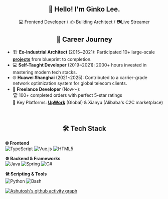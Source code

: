 <h2 align="center">👋 Hello! I'm Ginko Lee.</h2>

<p align="center">💻 Frontend Developer / ✍️ Building Architect / 📷Live Streamer</p> 

<h2 align="center">🚀 Career Journey</h2>

- 🏗️ **Ex-Industrial Architect** (2015~2021): Participated 10+ large-scale [**projects**](https://github.com/GinkoTyping/architecture/blob/main/readme.md) from blueprint to completion.
- 💻 **Self-Taught Developer** (2019~2021): 2000+ hours invested in mastering modern tech stacks.
- 🌐 **Huawei Shanghai** (2021~2025): Contributed to a carrier-grade network optimization system for global telecom clients.
- 🚴 **Freelance Developer** (Now～):  
  🏆 100+ completed orders with perfect 5-star ratings  
  📌 Key Platforms: [**UpWork**](https://www.upwork.com/freelancers/~01758e5baf6b633c80) (Global) & Xianyu (Alibaba's C2C marketplace)
<br>

<h2 align="center">🛠️ Tech Stack</h2>

**🌐 Frontend**  
![TypeScript](https://img.shields.io/badge/TypeScript-3178C6?logo=typescript&logoColor=white)
![Vue.js](https://img.shields.io/badge/Vue.js-4FC08D?logo=vuedotjs&logoColor=white)
![HTML5](https://img.shields.io/badge/HTML5-E34F26?logo=html5&logoColor=white)

**⚙️ Backend & Frameworks**  
![Java](https://img.shields.io/badge/Java-007396?logo=openjdk&logoColor=white)
![Spring](https://img.shields.io/badge/Spring-6DB33F?logo=spring&logoColor=white)
![C#](https://img.shields.io/badge/C%23-512BD4?logo=csharp&logoColor=white)

**🛠️ Scripting & Tools**  
![Python](https://img.shields.io/badge/Python-3776AB?logo=python&logoColor=white)
![Bash](https://img.shields.io/badge/Bash-4EAA25?logo=gnubash&logoColor=white)

[![Ashutosh's github activity graph](https://github-readme-activity-graph.vercel.app/graph?username=GinkoTyping&custom_title=One%20line%20a%20day%20keeps%20the%20poverty%20away&theme=github)](https://github.com/ashutosh00710/github-readme-activity-graph)
